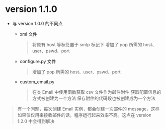# version 1.1.0

* 与 version 1.0.0 的不同点
  
  * xml 文件
    > 将原有 host 等标签置于 smtp 标记下
    > 增加了 pop 所需的 host、user、pswd、port

  * configure.py 文件
    > 增加了 pop 所需的 host、user、pswd、port

  * custom_email.py
    > 在类 Email 中使用函数获取 csv 文件作为邮件附件
    > 获取配置信息的方式被创建为一个方法
    > 保存附件的代码段也被创建成为一个方法

> 有一个问题，每次创建 Email 实例，都会创建一次邮件的 message，这样如果仅仅用来接收邮件的话，程序运行起来效率不高。这点在 version 1.2.0 中会得到解决